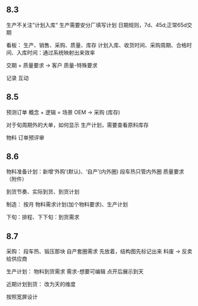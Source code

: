 ## 8.3
生产不关注”计划入库“
生产需要安分厂填写计划
日期规则，7d、45d;正常65d交期

看板：
生产、销售、采购、质量、库存
计划入库、收货时间、采购周期、合格时间、入库时间：通过系统映射出来效率

交期 + 质量要求 -> 客户
质量-特殊要求

记录
互动


## 8.5
预测订单
概念 + 逻辑  = 场景
OEM -> 采购 (库存)

对于旬周期外的大单，如何显示
生产计划，需要查看原料库存

物料
订单预评审

## 8.6
物料准备计划：新增‘外购’(默认)、‘自产’(内外圈)
段车热只管内外圈
质量要求（附件）

到货节奏、实际到货、到货计划

制造：
按月
物料需求计划(加个物料要求)、生产计划

下旬：排程、下下旬：到货需求

## 8.7
采购：
段车热、锻压那块
自产套圈需求
先放着，结构图先标记出来
料废 -> 反卖给供应商

生产计划：
物料到货需求
需求-想要可编辑
点开后展示到天

近期计划到货：
改为天的维度

按照宽屏设计

